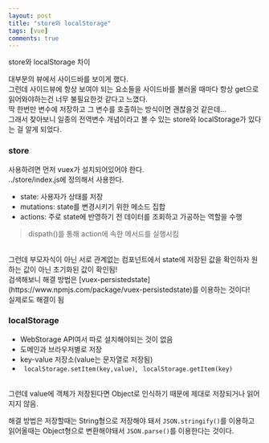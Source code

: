 ```yaml
---
layout: post
title: "store와 localStorage"
tags: [vue]
comments: true
---
```


store와 localStorage 차이
<!--more-->

대부분의 뷰에서 사이드바를 보이게 했다.<br>
그런데 사이드뷰에 항상 보여야 되는 요소들을 사이드바를 불러올 때마다 항상 get으로 읽어와야하는건 너무 불필요한것 같다고 느꼈다.<br>
딱 한번만 변수에 저장하고 그 변수를 호출하는 방식이면 괜찮을것 같은데...<br>
그래서 찾아보니 일종의 전역변수 개념이라고 볼 수 있는 store와 localStorage가 있다는 걸 알게 되었다.

### store

사용하려면 먼저 vuex가 설치되어있어야 한다.<br>
 ../store/index.js에  정의해서 사용한다.
* state:  사용자가 상태를 저장
* mutations: state를 변경시키기 위한 메소드 집합
* actions: 주로 state에 반영하기 전 데이터를 조회하고 가공하는 역할을 수행

> dispath()를 통해 action에 속한 메서드를 실행시킴

<br>
그런데 부모자식이 아닌 서로 관계없는 컴포넌트에서 state에 저장된 값을 확인하자 원하는 값이 아닌 초기화된 값이 확인됨!<br>
검색해보니 해결 방법은 [vuex-persistedstate](https://www.npmjs.com/package/vuex-persistedstate)를 이용하는 것이다!<br>
실제로도 해결이 됨
<br>

### localStorage

* WebStorage API여서 따로 설치해야되는 것이 없음
* 도메인과 브라우저별로 저장
* key-value 저장소(value는 문자열로 저장됨)
* ``` localStorage.setItem(key,value)```, ``` localStorage.getItem(key)```

<br>
그런데 value에 객체가 저장된다면 Object로 인식하기 때문에 제대로 저장되거나 읽어지지 않음.<br> 

해결 방법은 저장할때는 String형으로 저장해야 돼서  ```JSON.stringify()```를 이용하고 읽어올때는 Object형으로 변환해야돼서 ```JSON.parse()```를 이용한다는 것이다. 
